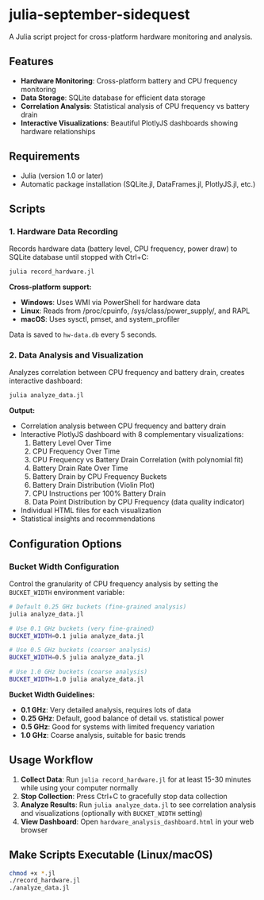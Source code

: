 # julia-september-sidequest

A Julia script project for cross-platform hardware monitoring and analysis.

## Features

- **Hardware Monitoring**: Cross-platform battery and CPU frequency monitoring
- **Data Storage**: SQLite database for efficient data storage
- **Correlation Analysis**: Statistical analysis of CPU frequency vs battery drain
- **Interactive Visualizations**: Beautiful PlotlyJS dashboards showing hardware relationships

## Requirements

- Julia (version 1.0 or later)
- Automatic package installation (SQLite.jl, DataFrames.jl, PlotlyJS.jl, etc.)

## Scripts

### 1. Hardware Data Recording

Records hardware data (battery level, CPU frequency, power draw) to SQLite database until stopped with Ctrl+C:

```bash
julia record_hardware.jl
```

**Cross-platform support:**
- **Windows**: Uses WMI via PowerShell for hardware data
- **Linux**: Reads from /proc/cpuinfo, /sys/class/power_supply/, and RAPL
- **macOS**: Uses sysctl, pmset, and system_profiler

Data is saved to `hw-data.db` every 5 seconds.

### 2. Data Analysis and Visualization

Analyzes correlation between CPU frequency and battery drain, creates interactive dashboard:

```bash
julia analyze_data.jl
```

**Output:**
- Correlation analysis between CPU frequency and battery drain
- Interactive PlotlyJS dashboard with 8 complementary visualizations:
  1. Battery Level Over Time
  2. CPU Frequency Over Time 
  3. CPU Frequency vs Battery Drain Correlation (with polynomial fit)
  4. Battery Drain Rate Over Time
  5. Battery Drain by CPU Frequency Buckets
  6. Battery Drain Distribution (Violin Plot)
  7. CPU Instructions per 100% Battery Drain
  8. Data Point Distribution by CPU Frequency (data quality indicator)
- Individual HTML files for each visualization
- Statistical insights and recommendations

## Configuration Options

### Bucket Width Configuration

Control the granularity of CPU frequency analysis by setting the `BUCKET_WIDTH` environment variable:

```bash
# Default 0.25 GHz buckets (fine-grained analysis)
julia analyze_data.jl

# Use 0.1 GHz buckets (very fine-grained)
BUCKET_WIDTH=0.1 julia analyze_data.jl

# Use 0.5 GHz buckets (coarser analysis)
BUCKET_WIDTH=0.5 julia analyze_data.jl

# Use 1.0 GHz buckets (coarse analysis)
BUCKET_WIDTH=1.0 julia analyze_data.jl
```

**Bucket Width Guidelines:**
- **0.1 GHz**: Very detailed analysis, requires lots of data
- **0.25 GHz**: Default, good balance of detail vs. statistical power
- **0.5 GHz**: Good for systems with limited frequency variation
- **1.0 GHz**: Coarse analysis, suitable for basic trends

## Usage Workflow

1. **Collect Data**: Run `julia record_hardware.jl` for at least 15-30 minutes while using your computer normally
2. **Stop Collection**: Press Ctrl+C to gracefully stop data collection
3. **Analyze Results**: Run `julia analyze_data.jl` to see correlation analysis and visualizations (optionally with `BUCKET_WIDTH` setting)
4. **View Dashboard**: Open `hardware_analysis_dashboard.html` in your web browser

## Make Scripts Executable (Linux/macOS)

```bash
chmod +x *.jl
./record_hardware.jl
./analyze_data.jl
```

